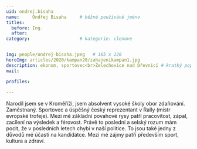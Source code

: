 ```yaml
---
uid: ondrej.bisaha
name:     Ondřej Bisaha  	# běžně používáné jméno
titles:
  before: Ing.
  after:
category:                   # kategorie: clenove


img: people/ondrej-bisaha.jpeg   # 165 x 220
heroImg: articles/2020/kampan20/zahajenikampan1.jpg
description: ekonom, sportovec<br>Želechovice nad Dřevnicí # kratký popis, max 160 znaků
mail:

profiles:
  
---
```


Narodil jsem se v Kroměříži, jsem absolvent vysoké školy obor zdaňování. Zaměstnaný. Sportovec a úspěšný český reprezentant v Rally (mistr evropské trofeje).
Mezi mé základní povahové rysy patří pracovitost, zápal, zacílení na výsledek a férovost.
Právě to poslední a selský rozum mám pocit, že v posledních letech chybí v naší politice. To jsou také jedny z důvodů mé účasti na kandidátce.
Mezi mé zájmy patří především sport, kultura a zdraví.
